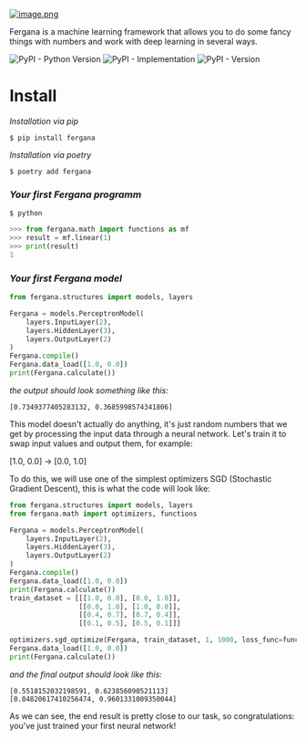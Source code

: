[![image.png](https://i.postimg.cc/dtd6SBts/image.png)](https://postimg.cc/Ln9jJj1w)

Fergana is a machine learning framework that allows you to do some fancy things with numbers and work with deep learning in several ways.

![PyPI - Python Version](https://img.shields.io/pypi/pyversions/fergana)
![PyPI - Implementation](https://img.shields.io/pypi/implementation/fergana)
![PyPI - Version](https://img.shields.io/pypi/v/fergana)






# Install


*Installation via pip*
```
$ pip install fergana
```
*Installation via poetry*
```
$ poetry add fergana
```
### *Your first Fergana programm*

```shell
$ python
```

```python
>>> from fergana.math import functions as mf
>>> result = mf.linear(1)
>>> print(result)
1
```

### *Your first Fergana model*
```Python
from fergana.structures import models, layers

Fergana = models.PerceptronModel(
    layers.InputLayer(2),
    layers.HiddenLayer(3),
    layers.OutputLayer(2)
)
Fergana.compile()
Fergana.data_load([1.0, 0.0])
print(Fergana.calculate())
```

*the output should look something like this:*

```
[0.7349377405283132, 0.3685998574341806]
```
This model doesn't actually do anything, it's just random numbers that we get by processing the input data through a neural network. Let's train it to swap input values ​​and output them, for example: 

[1.0, 0.0] -> [0.0, 1.0]

To do this, we will use one of the simplest optimizers SGD (Stochastic Gradient Descent), this is what the code will look like:

```Python
from fergana.structures import models, layers
from fergana.math import optimizers, functions

Fergana = models.PerceptronModel(
    layers.InputLayer(2),
    layers.HiddenLayer(3),
    layers.OutputLayer(2)
)
Fergana.compile()
Fergana.data_load([1.0, 0.0])
print(Fergana.calculate())
train_dataset = [[[1.0, 0.0], [0.0, 1.0]],
                 [[0.0, 1.0], [1.0, 0.0]],
                 [[0.4, 0.7], [0.7, 0.4]],
                 [[0.1, 0.5], [0.5, 0.1]]]

optimizers.sgd_optimize(Fergana, train_dataset, 1, 1000, loss_func=functions.true_loss)
Fergana.data_load([1.0, 0.0])
print(Fergana.calculate())

```

*and the final output should look like  this:*
```
[0.5518152032198591, 0.623856090521113]
[0.04820617410256474, 0.9601331009350044]
```

As we can see, the end result is pretty close to our task, so congratulations: you've just trained your first neural network!
